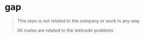 # gap

> This repo is not related to the company or work in any way
>
> All codes are related to the leetcode problems
